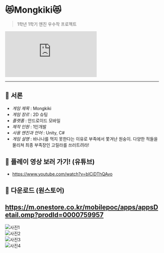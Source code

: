 # 😻Mongkiki😻
> 1학년 1학기 엔진 우수작 프로젝트

![image](https://github.com/main.png/README.md)

---

## 🍰 서론

- *게임 제목* : Mongkiki
- *게임 장르* : 2D 슈팅
- *플랫폼* : 안드로이드 모바일
- *제작 인원* : 1인개발
- *사용 엔진과 언어* : Unity, C#
- *게임 설명* : 바나나를 먹지 못한다는 이유로 부족에서 쫓겨난 원숭이. 다양한 적들을 물리쳐 최종 부족장인 고릴라를 쓰러트려라! 

## 🍰 플레이 영상 보러 가기! (유튜브)

- <https://www.youtube.com/watch?v=bICiDThQAvo>

## 🍰 다운로드 (원스토어)

<https://m.onestore.co.kr/mobilepoc/apps/appsDetail.omp?prodId=0000759957>
---

![사진1](https://user-images.githubusercontent.com/72392141/210330245-bf3a9539-f088-4362-83c5-7a4e474cf74f.png)<br/>
![사진2](https://user-images.githubusercontent.com/72392141/210330254-0e5d155b-0957-4987-8461-b1380e0cd689.png)<br/>
![사진3](https://user-images.githubusercontent.com/72392141/210330256-60d27b2a-013b-4480-b7b5-b2097b102b13.png)<br/>
![사진4](https://user-images.githubusercontent.com/72392141/210330265-e6247b4e-d615-4c43-8cde-2dc91a198117.png)<br/>
